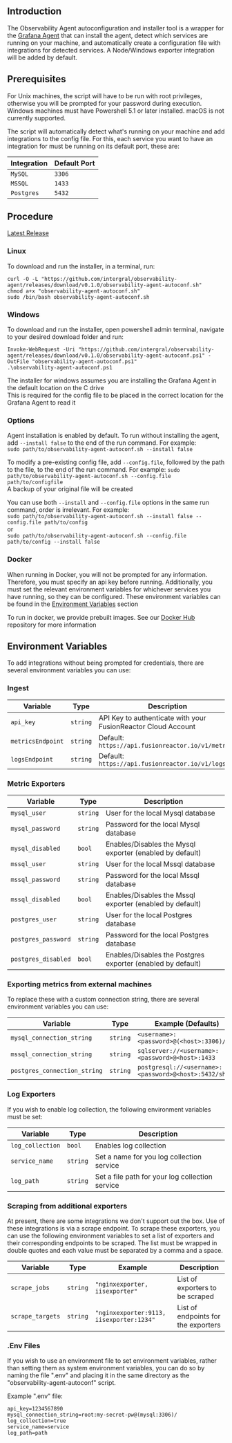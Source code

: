 ## Introduction
The Observability Agent autoconfiguration and installer tool is a wrapper for the [Grafana Agent](https://github.com/grafana/agent) that can install the agent,
detect which services are running on your machine, and automatically create a configuration file with integrations for
detected services. A Node/Windows exporter integration will be added by default.

## Prerequisites
For Unix machines, the script will have to be run with root privileges, otherwise you will be prompted for your password during execution.
Windows machines must have Powershell 5.1 or later installed. macOS is not currently supported.

The script will automatically detect what's running on your machine and add integrations to the config file. For this, each service you want to have an integration
for must be running on its default port, these are:

| Integration  | Default Port |
|--------------|--------------|
| `MySQL`      | `3306`       |
| `MSSQL`      | `1433`       |
| `Postgres`   | `5432`       |

## Procedure
[Latest Release](https://github.com/intergral/observability-agent/releases)

### Linux
To download and run the installer, in a terminal, run: </br>
```
curl -O -L "https://github.com/intergral/observability-agent/releases/download/v0.1.0/observability-agent-autoconf.sh"
chmod a+x "observability-agent-autoconf.sh"
sudo /bin/bash observability-agent-autoconf.sh
```

### Windows
To download and run the installer, open powershell admin terminal, navigate to your desired download folder and run: </br>
```
Invoke-WebRequest -Uri "https://github.com/intergral/observability-agent/releases/download/v0.1.0/observability-agent-autoconf.ps1" -OutFile "observability-agent-autoconf.ps1"
.\observability-agent-autoconf.ps1
```

The installer for windows assumes you are installing the Grafana Agent in the default location on the C drive </br>
This is required for the config file to be placed in the correct location for the Grafana Agent to read it

### Options

Agent installation is enabled by default. To run without installing the agent, add `--install false` to the end of the run command. For example: </br>
`sudo path/to/observability-agent-autoconf.sh --install false`

To modify a pre-existing config file, add `--config.file`, followed by the path to the file, to the end of the run command. For example:
`sudo path/to/observability-agent-autoconf.sh --config.file path/to/configfile`  
A backup of your original file will be created

You can use both `--install` and `--config.file` options in the same run command, order is irrelevant. For example: </br>
`sudo path/to/observability-agent-autoconf.sh --install false --config.file path/to/config`</br>
or </br>
`sudo path/to/observability-agent-autoconf.sh --config.file path/to/config --install false`

### Docker
When running in Docker, you will not be prompted for any information. Therefore, you must specify an api key before running. Additionally, you must set the relevant
environment variables for whichever services you have running, so they can be configured. These environment variables can be found in the [Environment Variables](#environment-variables) section

To run in docker, we provide prebuilt images. See our [Docker Hub](https://hub.docker.com/repository/docker/intergral/observability-agent/general) repository for more information

## Environment Variables
To add integrations without being prompted for credentials, there are several environment variables you can use:

### Ingest

| Variable            | Type     | Description                                                   |
|---------------------|----------|---------------------------------------------------------------|
| `api_key`           | `string` | API Key to authenticate with your FusionReactor Cloud Account |
| `metricsEndpoint`   | `string` | Default: `https://api.fusionreactor.io/v1/metrics`            |
| `logsEndpoint`      | `string` | Default: `https://api.fusionreactor.io/v1/logs`               |

### Metric Exporters

| Variable            | Type     | Description                                                 |
|---------------------|----------|-------------------------------------------------------------|
| `mysql_user`        | `string` | User for the local Mysql database                           |
| `mysql_password`    | `string` | Password for the local Mysql database                       |
| `mysql_disabled`    | `bool`   | Enables/Disables the Mysql exporter (enabled by default)    |
| `mssql_user`        | `string` | User for the local Mssql database                           |
| `mssql_password`    | `string` | Password for the local Mssql database                       |
| `mssql_disabled`    | `bool`   | Enables/Disables the Mssql exporter (enabled by default)    |
| `postgres_user`     | `string` | User for the local Postgres database                        |
| `postgres_password` | `string` | Password for the local Postgres database                    |
| `postgres_disabled` | `bool`   | Enables/Disables the Postgres exporter (enabled by default) |

### Exporting metrics from external machines

To replace these with a custom connection string, there are several environment variables you can use:

| Variable                       | Type     | Example (Defaults)                                     |
|--------------------------------|----------|--------------------------------------------------------|
| `mysql_connection_string`      | `string` | `<username>:<password>@(<host>:3306)/`                 |
| `mssql_connection_string`      | `string` | `sqlserver://<username>:<password>@<host>:1433`        |
| `postgres_connection_string`   | `string` | `postgresql://<username>:<password>@<host>:5432/shop?` |

### Log Exporters

If you wish to enable log collection, the following environment variables must be set:

| Variable           | Type     | Description                                     |
|--------------------|----------|-------------------------------------------------|
| `log_collection`   | `bool`   | Enables log collection                          |
| `service_name`     | `string` | Set a name for you log collection service       |
| `log_path`         | `string` | Set a file path for your log collection service |

### Scraping from additional exporters
At present, there are some integrations we don't support out the box. Use of these integrations is via a scrape endpoint.
To scrape these exporters, you can use the following environment variables to set a list of exporters and their corresponding endpoints to be scraped.
The list must be wrapped in double quotes and each value must be separated by a comma and a space.

| Variable         | Type     | Example                                  | Description                         |
|------------------|----------|------------------------------------------|-------------------------------------|
| `scrape_jobs`    | `string` | `"nginxexporter, iisexporter"`           | List of exporters to be scraped     |
| `scrape_targets` | `string` | `"nginxexporter:9113, iisexporter:1234"` | List of endpoints for the exporters |

### .Env Files

If you wish to use an environment file to set environment variables, rather than setting them as system environment variables,
you can do so by naming the file ".env" and placing it in the same directory as the "observability-agent-autoconf" script.

Example ".env" file:
```
api_key=1234567890
mysql_connection_string=root:my-secret-pw@(mysql:3306)/
log_collection=true
service_name=service
log_path=path
```
